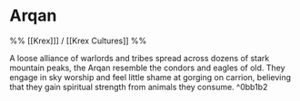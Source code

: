 # Arqan
%% [[Krex]]] / [[Krex Cultures]] %%

A loose alliance of warlords and tribes spread across dozens of stark mountain peaks, the Arqan resemble the condors and eagles of old. They engage in sky worship and feel little shame at gorging on carrion, believing that they gain spiritual strength from animals they consume. ^0bb1b2